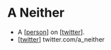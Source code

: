 # A Neither

- A [[person]] on [[twitter]].
- [[twitter]] twitter.com/a_neither


[//begin]: # "Autogenerated link references for markdown compatibility"
[person]: person "Person"
[twitter]: twitter "Twitter"
[//end]: # "Autogenerated link references"